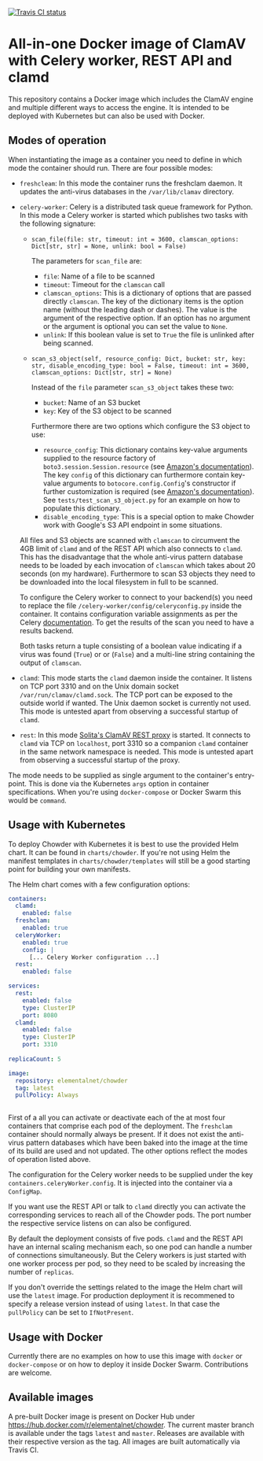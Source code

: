 [![Travis CI status](https://img.shields.io/travis/elemental-lf/chowder/master.svg?style=plastic&label=Travis%20CI)](https://travis-ci.org/elemental-lf/chowder)

# All-in-one Docker image of ClamAV with Celery worker, REST API and clamd

This repository contains a Docker image which includes the ClamAV engine and multiple different ways to access the
engine. It is intended to be deployed with Kubernetes but can also be used with Docker.

## Modes of operation

When instantiating the image as a container you need to define in which mode the container should run. There
are four possible modes:

* `freshcleam`: In this mode the container runs the freshclam daemon. It updates the anti-virus databases
    in the `/var/lib/clamav` directory.
    
* `celery-worker`: Celery is a distributed task queue framework for Python. In this mode a Celery worker is
    started which publishes two tasks with the following signature:
    
    * `scan_file(file: str, timeout: int = 3600, clamscan_options: Dict[str, str] = None, unlink: bool = False)`
    
        The parameters for `scan_file` are:
        
        * `file`: Name of a file to be scanned
        * `timeout`: Timeout for the `clamscan` call
        * `clamscan_options`: This is a dictionary of options that are passed directly `clamscan`. The key of the
        dictionary items is the option name (without the leading dash or dashes). The value is the argument
        of the respective option. If an option has no argument or the argument is optional you can set the
        value to `None`.
        * `unlink`: If this boolean value is set to `True` the file is unlinked after being scanned.
    
    * `scan_s3_object(self, resource_config: Dict, bucket: str, key: str, disable_encoding_type: bool = False,
       timeout: int = 3600, clamscan_options: Dict[str, str] = None)` 
    
        Instead of the `file` parameter `scan_s3_object` takes these two:
        
        * `bucket`: Name of an S3 bucket
        * `key`: Key of the S3 object to be scanned
        
        Furthermore there are two options which configure the S3 object to use:
        
        * `resource_config`: This dictionary contains key-value arguments supplied to the resource factory of 
        `boto3.session.Session.resource` 
        (see [Amazon's documentation](https://boto3.amazonaws.com/v1/documentation/api/latest/reference/core/session.html)).
        The key `config` of this dictionary can furthermore contain key-value arguments to
        `botocore.config.Config`'s constructor if further customization is required (see
         [Amazon's documentation](https://botocore.amazonaws.com/v1/documentation/api/latest/reference/config.html)).
         See `tests/test_scan_s3_object.py` for an example on how to populate this dictionary. 
        * `disable_encoding_type`: This is a special option to make Chowder work with Google's S3 API endpoint
        in some situations. 
        
    All files and S3 objects are scanned with `clamscan` to circumvent the 4GB limit of `clamd` and of the REST API
    which also connects to `clamd`. This has the disadvantage that the whole anti-virus pattern database needs to
    be loaded by each invocation of `clamscan` which takes about 20 seconds (on my hardware). Furthermore to scan
    S3 objects they need to be downloaded into the local filesystem in full to be scanned.
    
    To configure the Celery worker to connect to your backend(s) you need to replace the file 
    `/celery-worker/config/celeryconfig.py` inside the container. It contains configuration variable assignments
    as per the Celery [documentation](http://docs.celeryproject.org/en/latest/userguide/configuration.html). To
    get the results of the scan you need to have a results backend.
    
    Both tasks return a tuple consisting of a boolean value indicating if a virus was found (`True`) or or (`False`)
    and a multi-line string containing the output of `clamscan`.
    
* `clamd`: This mode starts the `clamd` daemon inside the container. It listens on TCP port 3310 and on the
    Unix domain socket `/var/run/clamav/clamd.sock`. The TCP port can be exposed to the outside world 
    if wanted. The Unix daemon socket is currently not used. This mode is untested apart from observing
    a successful startup of `clamd`.    
    
* `rest`: In this mode [Solita's ClamAV REST proxy](https://github.com/solita/clamav-rest) is started. It connects
    to `clamd` via TCP on `localhost`, port 3310 so a companion `clamd` container in the same network namespace
    is needed. This mode is untested apart from observing a successful startup of the proxy.
        
The mode needs to be supplied as single argument to the container's entry-point. This is done via the 
Kubernetes `args` option in container specifications. When you're using `docker-compose` or Docker Swarm
this would be `command`.  

## Usage with Kubernetes

To deploy Chowder with Kubernetes it is best to use the provided Helm chart. It can be found in `charts/chowder`.
If you're not using Helm the manifest templates in `charts/chowder/templates` will still be a good starting point
for building your own manifests.

The Helm chart comes with a few configuration options:

```yaml
containers:
  clamd:
    enabled: false
  freshclam:
    enabled: true
  celeryWorker:
    enabled: true
    config: |
      [... Celery Worker configuration ...]
  rest:
    enabled: false

services:
  rest:
    enabled: false
    type: ClusterIP
    port: 8080
  clamd:
    enabled: false
    type: ClusterIP
    port: 3310
    
replicaCount: 5

image:
  repository: elementalnet/chowder
  tag: latest
  pullPolicy: Always
    
```

First of a all you can activate or deactivate each of the at most four containers that comprise each pod of the 
deployment. The `freshclam` container should normally always be present. If it does not exist the anti-virus
pattern databases which have been baked into the image at the time of its build are used and not updated. The
other options reflect the modes of operation listed above.

The configuration for the Celery worker needs to be supplied under the key `containers.celeryWorker.config`. It is
injected into the container via a `ConfigMap`.

If you want use the REST API or talk to `clamd` directly you can activate the corresponding services to reach all
of the Chowder pods. The port number the respective service listens on can also be configured.

By default the deployment consists of five pods. `clamd` and the REST API have an internal scaling mechanism each, 
so one pod can handle a number of connections simultaneously. But the Celery workers is just started with one
worker process per pod, so they need to be scaled by increasing the number of `replicas`.

If you don't override the settings related to the image the Helm chart will use the `latest` image. For production
deployment it is recommened to specify a release version instead of using `latest`. In that case the `pullPolicy`
can be set to `IfNotPresent`.

## Usage with Docker

Currently there are no examples on how to use this image with `docker` or `docker-compose` or on how to deploy 
it inside Docker Swarm. Contributions are welcome.

## Available images

A pre-built Docker image is present on Docker Hub under https://hub.docker.com/r/elementalnet/chowder. The current
master branch is available under the tags `latest` and `master`. Releases are available with their respective
version as the tag. All images are built automatically via Travis CI.
